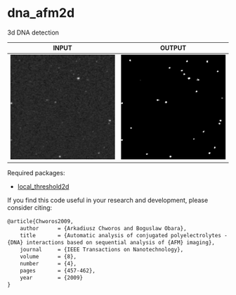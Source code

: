 # dna_afm2d

3d DNA detection<br/>

| INPUT | OUTPUT |
| ------------- | ------------- |
| <img src="https://github.com/BoguslawObara/dna_afm2d/blob/master/im/aft_image.png" width="250"> | <img src="https://github.com/BoguslawObara/dna_afm2d/blob/master/im/aft_image_dna.png" width="250"> |

Required packages:
- [local_threshold2d](../../../local_threshold2d)

If you find this code useful in your research and development, please consider citing:

    @article{Chworos2009,
        author      = {Arkadiusz Chworos and Boguslaw Obara},
        title       = {Automatic analysis of conjugated polyelectrolytes - {DNA} interactions based on sequential analysis of {AFM} imaging},
        journal     = {IEEE Transactions on Nanotechnology},
        volume      = {8},
        number      = {4},
        pages       = {457-462},
        year        = {2009}
    }

